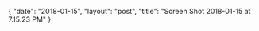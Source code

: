 {
   "date": "2018-01-15",
   "layout": "post",
   "title": "Screen Shot 2018-01-15 at 7.15.23 PM"
}

